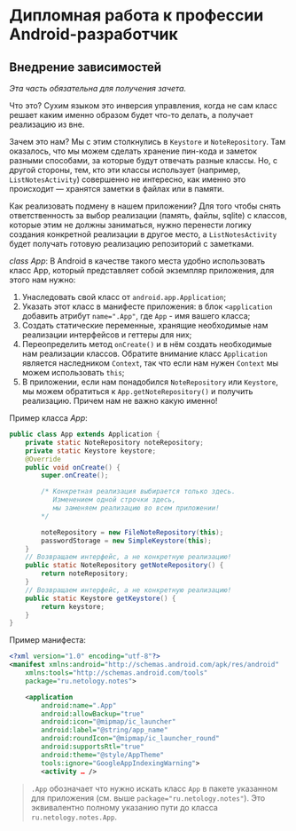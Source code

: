 # Дипломная работа к профессии Android-разработчик

## Внедрение зависимостей

*Эта часть обязательна для получения зачета.*

Что это?
Сухим языком это инверсия управления, когда не сам класс решает каким именно образом будет что-то делать, а получает реализацию из вне.

Зачем это нам?
Мы с этим столкнулись в `Keystore` и `NoteRepository`. Там оказалось, что мы можем сделать хранение пин-кода и заметок разными способами, за которые будут отвечать разные классы. Но, с другой стороны, тем, кто эти классы использует (например, `ListNotesActivity`) совершенно не интересно, как именно это происходит — хранятся заметки в файлах или в памяти.

Как реализовать подмену в нашем приложении?
Для того чтобы снять ответственность за выбор реализации (память, файлы, sqlite) с классов, которые этим не должны заниматься, нужно перенести логику создания конкретной реализации в другое место, а `ListNotesActivity` будет получать готовую реализацию репозиторий с заметками.

*class App*:
В Android в качестве такого места удобно использовать класс App, который представляет собой экземпляр приложения, для этого нам нужно:
1. Унаследовать свой класс от `android.app.Application`;
2. Указать этот класс в манифесте приложения: в блок `<application` добавить атрибут `name=".App"`, где `App` - имя вашего класса;
3. Создать статические переменные, хранящие необходимые нам реализации интерфейсов и геттеры для них;
4. Переопределить метод `onCreate()` и в нём создать необходимые нам реализации классов. Обратите внимание класс `Application` является наследником `Context`, так что если нам нужен `Context` мы можем использовать `this`;
5. В приложении, если нам понадобился `NoteRepository` или `Keystore`, мы можем обратиться к `App.getNoteRepository()` и получить реализацию. Причем нам не важно какую именно!

Пример класса _App_:
```java
public class App extends Application {
    private static NoteRepository noteRepository;
    private static Keystore keystore;
    @Override
    public void onCreate() {
        super.onCreate();

        /* Конкретная реализация выбирается только здесь.
           Изменением одной строчки здесь, 
           мы заменяем реализацию во всем приложении!
        */

        noteRepository = new FileNoteRepository(this);
        passwordStorage = new SimpleKeystore(this);
    }
    // Возвращаем интерфейс, а не конкретную реализацию!
    public static NoteRepository getNoteRepository() {
        return noteRepository;
    }
    // Возвращаем интерфейс, а не конкретную реализацию!
    public static Keystore getKeystore() {
        return keystore;
    }
}
```

Пример манифеста:
```xml
<?xml version="1.0" encoding="utf-8"?>
<manifest xmlns:android="http://schemas.android.com/apk/res/android"
    xmlns:tools="http://schemas.android.com/tools"
    package="ru.netology.notes">

    <application
        android:name=".App"
        android:allowBackup="true"
        android:icon="@mipmap/ic_launcher"
        android:label="@string/app_name"
        android:roundIcon="@mipmap/ic_launcher_round"
        android:supportsRtl="true"
        android:theme="@style/AppTheme"
        tools:ignore="GoogleAppIndexingWarning">
        <activity … />
```

> `.App` обозначает что нужно искать класс `App` в пакете указанном для приложения (см. выше `package="ru.netology.notes"`). Это эквивалентно полному указанию пути до класса `ru.netology.notes.App`.
